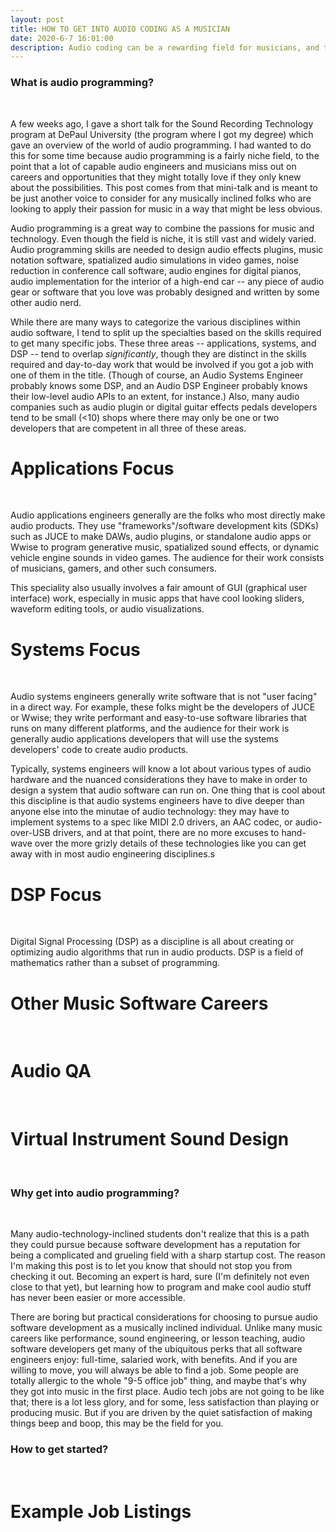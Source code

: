 ```yaml
---
layout: post
title: HOW TO GET INTO AUDIO CODING AS A MUSICIAN
date: 2020-6-7 16:01:00
description: Audio coding can be a rewarding field for musicians, and this post gives an overview of the field and how to get started.
---
```


### What is audio programming?
<br>

A few weeks ago, I gave a short talk for the Sound Recording Technology program at DePaul University (the program where I got my 
degree) which gave an overview of the world of audio programming. I had wanted to do this for some time because audio programming
is a fairly niche field, to the point that a lot of capable audio engineers and musicians miss out on careers and opportunities that
they might totally love if they only knew about the possibilities. This post comes from that mini-talk and is meant to be just another
voice to consider for any musically inclined folks who are looking to apply their passion for music in a way that might be less obvious.

Audio programming is a great way to combine the passions for music and technology. Even though the field is niche, it is still vast and widely
varied. Audio programming skills are needed to design audio effects plugins, music notation software, spatialized audio simulations in video games, noise reduction in conference call software, audio engines for digital pianos, audio implementation for the interior of a high-end car -- any piece of audio 
gear or software that you love was probably designed and written by some other audio nerd. 

While there are many ways to categorize the various disciplines within audio software, I tend to split up the specialties based on the skills
required to get many specific jobs. These three areas -- applications, systems, and DSP -- tend to overlap *significantly*, though they are distinct
in the skills required and day-to-day work that would be involved if you got a job with one of them in the title. (Though of course, an Audio Systems Engineer
probably knows some DSP, and an Audio DSP Engineer probably knows their low-level audio APIs to an extent, for instance.) Also, many audio companies
such as audio plugin or digital guitar effects pedals developers tend to be small (<10) shops where there may only be one or two developers that are
competent in all three of these areas.

# Applications Focus
<br>

Audio applications engineers generally are the folks who most directly make audio products. They use "frameworks"/software development kits (SDKs) 
such as JUCE to make DAWs, audio plugins, or standalone audio apps or Wwise to program generative music, spatialized sound effects, or dynamic
vehicle engine sounds in video games. The audience for their work consists of musicians, gamers, and other such consumers.

This speciality also usually involves a fair amount of GUI (graphical user interface) work, especially in music apps that have cool looking sliders, 
waveform editing tools, or audio visualizations. 

# Systems Focus
<br>

Audio systems engineers generally write software that is not "user facing" in a direct way. For example, these folks might be the developers of JUCE or Wwise;
they write performant and easy-to-use software libraries that runs on many different platforms, and the audience for their work is generally audio
applications developers that will use the systems developers' code to create audio products.

Typically, systems engineers will know a lot about various types of audio hardware and the nuanced considerations they have to make in order to design a system
that audio software can run on. One thing that is cool about this discipline is that audio systems engineers have to dive deeper than anyone else into
the minutae of audio technology: they may have to implement systems to a spec like MIDI 2.0 drivers, an AAC codec, or audio-over-USB drivers, and at that point,
there are no more excuses to hand-wave over the more grizly details of these technologies like you can get away with in most audio engineering disciplines.s

# DSP Focus
<br>

Digital Signal Processing (DSP) as a discipline is all about creating or optimizing audio algorithms that run in audio products. DSP is a field
of mathematics rather than a subset of programming.


# Other Music Software Careers
<br>

# Audio QA
<br>


# Virtual Instrument Sound Design
<br>


### Why get into audio programming?
<br>


Many audio-technology-inclined students don't realize that this is a path they could  pursue because software development has a reputation 
for being a complicated and grueling field with a sharp startup cost. The reason I'm making this post is to let you know that should not 
stop you from checking it out. Becoming an expert is hard, sure (I'm definitely not even close to that yet), but learning how to program 
and make cool audio stuff has never been easier or more accessible.

There are boring but practical considerations for choosing to pursue audio software development as a musically inclined individual. Unlike
many music careers like performance, sound engineering, or lesson teaching, audio software developers get many of the ubiquitous perks that all
software engineers enjoy: full-time, salaried work, with benefits. And if you are willing to move, you will always be able to find a job.
Some people are totally allergic to the whole "9-5 office job" thing, and maybe that's why they got into music in the first place. Audio tech
jobs are not going to be like that; there is a lot less glory, and for some, less satisfaction than playing or producing music. But if you are
driven by the quiet satisfaction of making things beep and boop, this may be the field for you.

### How to get started?
<br>



# Example Job Listings
